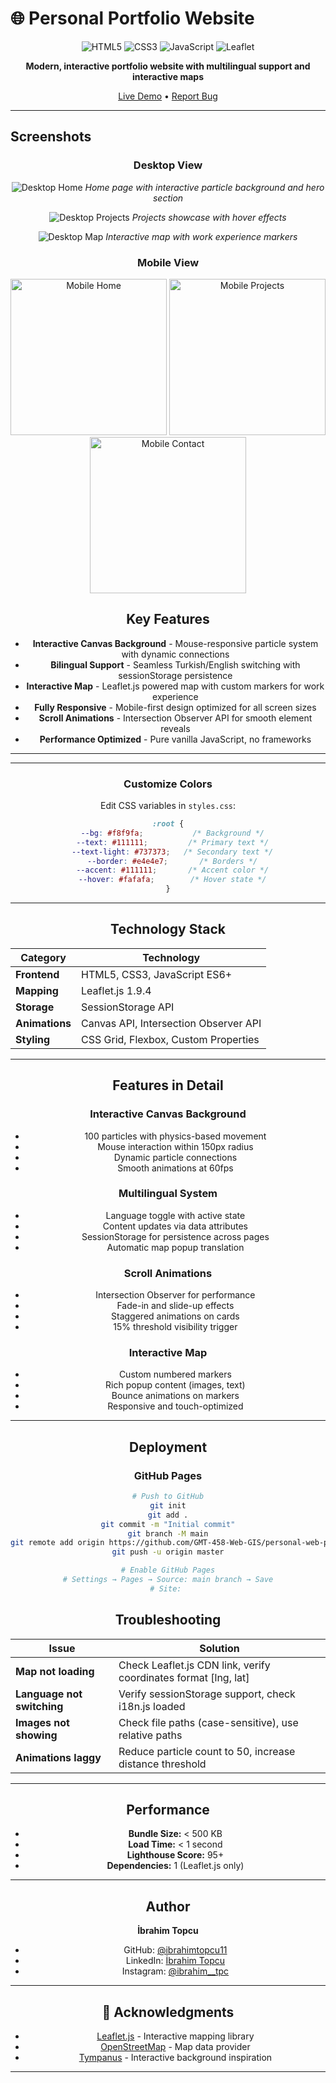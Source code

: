 # 🌐 Personal Portfolio Website

<div align="center">

![HTML5](https://img.shields.io/badge/HTML5-E34F26?style=flat-square&logo=html5&logoColor=white)
![CSS3](https://img.shields.io/badge/CSS3-1572B6?style=flat-square&logo=css3&logoColor=white)
![JavaScript](https://img.shields.io/badge/JavaScript-F7DF1E?style=flat-square&logo=javascript&logoColor=black)
![Leaflet](https://img.shields.io/badge/Leaflet-199900?style=flat-square&logo=leaflet&logoColor=white)

**Modern, interactive portfolio website with multilingual support and interactive maps**

[Live Demo](https://ibrahimtopcu11.github.io) • [Report Bug](https://github.com/ibrahimtopcu11/portfolio/issues)

</div>

---
##  Screenshots

<div align="center">

### Desktop View
![Desktop Home](screenshots/desktop-home.png)
*Home page with interactive particle background and hero section*

![Desktop Projects](screenshots/desktop-projects.png)
*Projects showcase with hover effects*

![Desktop Map](screenshots/desktop-map.png)
*Interactive map with work experience markers*

### Mobile View
<p>
<img src="screenshots/mobile-home.png" width="250" alt="Mobile Home">
<img src="screenshots/mobile-projects.png" width="250" alt="Mobile Projects">
<img src="screenshots/mobile-contact.png" width="250" alt="Mobile Contact">
</p>

##  Key Features

-  **Interactive Canvas Background** - Mouse-responsive particle system with dynamic connections
-  **Bilingual Support** - Seamless Turkish/English switching with sessionStorage persistence
-  **Interactive Map** - Leaflet.js powered map with custom markers for work experience
-  **Fully Responsive** - Mobile-first design optimized for all screen sizes
-  **Scroll Animations** - Intersection Observer API for smooth element reveals
-  **Performance Optimized** - Pure vanilla JavaScript, no frameworks

---




---


###  Customize Colors

Edit CSS variables in `styles.css`:
```css
:root {
  --bg: #f8f9fa;           /* Background */
  --text: #111111;         /* Primary text */
  --text-light: #737373;   /* Secondary text */
  --border: #e4e4e7;       /* Borders */
  --accent: #111111;       /* Accent color */
  --hover: #fafafa;        /* Hover state */
}
```

---

##  Technology Stack

| Category | Technology |
|----------|-----------|
| **Frontend** | HTML5, CSS3, JavaScript ES6+ |
| **Mapping** | Leaflet.js 1.9.4 |
| **Storage** | SessionStorage API |
| **Animations** | Canvas API, Intersection Observer API |
| **Styling** | CSS Grid, Flexbox, Custom Properties |

---

##  Features in Detail

### Interactive Canvas Background
- 100 particles with physics-based movement
- Mouse interaction within 150px radius
- Dynamic particle connections
- Smooth animations at 60fps

### Multilingual System
- Language toggle with active state
- Content updates via data attributes
- SessionStorage for persistence across pages
- Automatic map popup translation

### Scroll Animations
- Intersection Observer for performance
- Fade-in and slide-up effects
- Staggered animations on cards
- 15% threshold visibility trigger

### Interactive Map
- Custom numbered markers
- Rich popup content (images, text)
- Bounce animations on markers
- Responsive and touch-optimized

---

## Deployment

### GitHub Pages
```bash
# Push to GitHub
git init
git add .
git commit -m "Initial commit"
git branch -M main
git remote add origin https://github.com/GMT-458-Web-GIS/personal-web-page-ibrahimtopcu11.git
git push -u origin master

# Enable GitHub Pages
# Settings → Pages → Source: main branch → Save
# Site: 
```

##  Troubleshooting

| Issue | Solution |
|-------|----------|
| **Map not loading** | Check Leaflet.js CDN link, verify coordinates format [lng, lat] |
| **Language not switching** | Verify sessionStorage support, check i18n.js loaded |
| **Images not showing** | Check file paths (case-sensitive), use relative paths |
| **Animations laggy** | Reduce particle count to 50, increase distance threshold |

---

##  Performance

- **Bundle Size:** < 500 KB
- **Load Time:** < 1 second
- **Lighthouse Score:** 95+
- **Dependencies:** 1 (Leaflet.js only)

---


##  Author

**İbrahim Topcu**

- GitHub: [@ibrahimtopcu11](https://github.com/ibrahimtopcu11)
- LinkedIn: [İbrahim Topcu](https://linkedin.com/in/ibrahim-topcu-1a411a2b8)
- Instagram: [@ibrahim__tpc](https://instagram.com/ibrahim__tpc)

---

## 🙏 Acknowledgments

- [Leaflet.js](https://leafletjs.com/) - Interactive mapping library
- [OpenStreetMap](https://www.openstreetmap.org/) - Map data provider
- [Tympanus](https://tympanus.net/) - Interactive background inspiration

---

<div align="center">


</div>